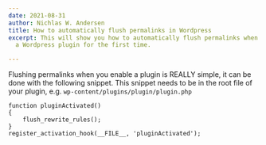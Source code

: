 ```yaml
---
date: 2021-08-31
author: Nichlas W. Andersen
title: How to automatically flush permalinks in Wordpress
excerpt: This will show you how to automatically flush permalinks when you enable
  a Wordpress plugin for the first time.

---
```

Flushing permalinks when you enable a plugin is REALLY simple, it can be done with the following snippet. This snippet needs to be in the root file of your plugin, e.g. `wp-content/plugins/plugin/plugin.php`

    function pluginActivated()
    {
        flush_rewrite_rules();
    }
    register_activation_hook(__FILE__, 'pluginActivated');